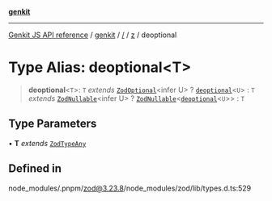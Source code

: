 [**genkit**](../../../README.md)

***

[Genkit JS API reference](../../../../README.md) / [genkit](../../../README.md) / [/](../../../README.md) / [z](../README.md) / deoptional

# Type Alias: deoptional\<T\>

> **deoptional**\<`T`\>: `T` *extends* [`ZodOptional`](../classes/ZodOptional.md)\<infer U\> ? [`deoptional`](deoptional.md)\<`U`\> : `T` *extends* [`ZodNullable`](../classes/ZodNullable.md)\<infer U\> ? [`ZodNullable`](../classes/ZodNullable.md)\<[`deoptional`](deoptional.md)\<`U`\>\> : `T`

## Type Parameters

• **T** *extends* [`ZodTypeAny`](ZodTypeAny.md)

## Defined in

node\_modules/.pnpm/zod@3.23.8/node\_modules/zod/lib/types.d.ts:529
